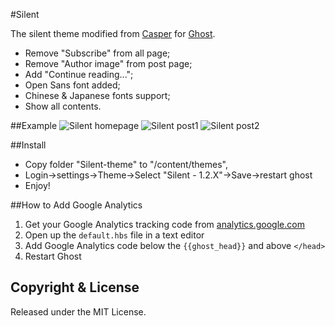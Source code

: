 #Silent

The silent theme modified from [Casper](https://github.com/TryGhost/Casper/releases) for [Ghost](http://github.com/tryghost/ghost/).

- Remove "Subscribe" from all page;
- Remove "Author image" from post page;
- Add "Continue reading...";
- Open Sans font added;
- Chinese & Japanese fonts support;
- Show all contents.

##Example
![](http://i.imgur.com/gLwOLNt.jpg "Silent homepage")
![](http://i.imgur.com/txJJbtA.jpg "Silent post1")
![](http://i.imgur.com/qoP7wsM.jpg "Silent post2")

##Install

- Copy folder "Silent-theme" to "/content/themes",
- Login->settings->Theme->Select "Silent - 1.2.X"->Save->restart ghost
- Enjoy!


##How to Add Google Analytics
1. Get your Google Analytics tracking code from [analytics.google.com](http://analytics.google.com/)
2. Open up the ```default.hbs``` file in a text editor
3. Add Google Analytics code below the ```{{ghost_head}}``` and above ```</head>```
4. Restart Ghost

## Copyright & License
Released under the MIT License.
